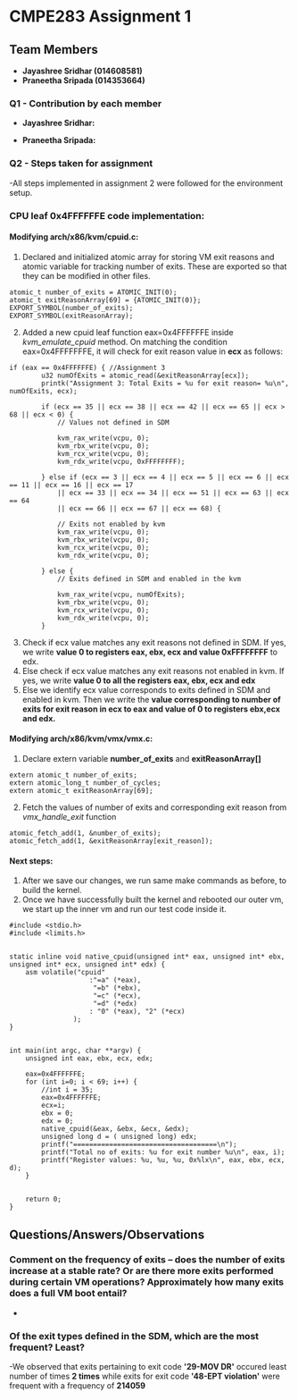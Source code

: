 # CMPE283 Assignment 1

## Team Members

* **Jayashree Sridhar (014608581)**
* **Praneetha Sripada (014353664)**

### Q1 - Contribution by each member
* **Jayashree Sridhar:** 


* **Praneetha Sripada:**  


  

### Q2 - Steps taken for assignment
-All steps implemented in assignment 2 were followed for the environment setup.

### CPU leaf 0x4FFFFFFE code implementation:

#### Modifying arch/x86/kvm/cpuid.c:
1. Declared and initialized atomic array for storing VM exit reasons and atomic variable for tracking number of exits. These are exported so that they can be modified in other files.
```
atomic_t number_of_exits = ATOMIC_INIT(0);
atomic_t exitReasonArray[69] = {ATOMIC_INIT(0)};
EXPORT_SYMBOL(number_of_exits);
EXPORT_SYMBOL(exitReasonArray);
```
2. Added a new cpuid leaf function eax=0x4FFFFFFE inside *kvm_emulate_cpuid* method. On matching the condition eax=0x4FFFFFFFE, it will check for exit reason value in **ecx** as follows:
```
if (eax == 0x4FFFFFFE) { //Assignment 3
		u32 numOfExits = atomic_read(&exitReasonArray[ecx]);
		printk("Assignment 3: Total Exits = %u for exit reason= %u\n", numOfExits, ecx);

		if (ecx == 35 || ecx == 38 || ecx == 42 || ecx == 65 || ecx > 68 || ecx < 0) {
			// Values not defined in SDM

			kvm_rax_write(vcpu, 0);
			kvm_rbx_write(vcpu, 0);
			kvm_rcx_write(vcpu, 0);
			kvm_rdx_write(vcpu, 0xFFFFFFFF);

		} else if (ecx == 3 || ecx == 4 || ecx == 5 || ecx == 6 || ecx == 11 || ecx == 16 || ecx == 17 
			|| ecx == 33 || ecx == 34 || ecx == 51 || ecx == 63 || ecx == 64 
			|| ecx == 66 || ecx == 67 || ecx == 68) {

			// Exits not enabled by kvm
			kvm_rax_write(vcpu, 0);
			kvm_rbx_write(vcpu, 0);
			kvm_rcx_write(vcpu, 0);
			kvm_rdx_write(vcpu, 0);

		} else {
			// Exits defined in SDM and enabled in the kvm

			kvm_rax_write(vcpu, numOfExits);
			kvm_rbx_write(vcpu, 0);
			kvm_rcx_write(vcpu, 0);
			kvm_rdx_write(vcpu, 0);
		}
```
3. Check if ecx value matches any exit reasons not defined in SDM. If yes, we write **value 0 to registers eax, ebx, ecx and value 0xFFFFFFFF** to edx.
4. Else check if ecx value matches any exit reasons not enabled in kvm. If yes, we write **value 0 to all the registers eax, ebx, ecx and edx**
5. Else we identify ecx value corresponds to exits defined in SDM and enabled in kvm. Then we write the **value corresponding to number of exits for exit reason in ecx to eax and value of 0 to registers ebx,ecx and edx.**

#### Modifying arch/x86/kvm/vmx/vmx.c:
1. Declare extern variable **number_of_exits** and **exitReasonArray[]**
```
extern atomic_t number_of_exits;
extern atomic_long_t number_of_cycles;
extern atomic_t exitReasonArray[69];
```
2. Fetch the values of number of exits and corresponding exit reason from *vmx_handle_exit* function 
```
atomic_fetch_add(1, &number_of_exits);
atomic_fetch_add(1, &exitReasonArray[exit_reason]);
```

#### Next steps:
1. After we save our changes, we run same make commands as before, to build the kernel.
2. Once we have successfully built the kernel and rebooted our outer vm, we start up the inner vm and run our test code inside it.
```
#include <stdio.h>
#include <limits.h>


static inline void native_cpuid(unsigned int* eax, unsigned int* ebx, unsigned int* ecx, unsigned int* edx) {
	asm volatile("cpuid"
					:"=a" (*eax),
					 "=b" (*ebx),
					 "=c" (*ecx),
					 "=d" (*edx)
					: "0" (*eax), "2" (*ecx)
				);
}


int main(int argc, char **argv) {
	unsigned int eax, ebx, ecx, edx;

	eax=0x4FFFFFFE;
	for (int i=0; i < 69; i++) {
		//int i = 35;
		eax=0x4FFFFFFE;
		ecx=i;
		ebx = 0;
		edx = 0;
		native_cpuid(&eax, &ebx, &ecx, &edx);
		unsigned long d = ( unsigned long) edx;
		printf("====================================\n");
		printf("Total no of exits: %u for exit number %u\n", eax, i);
		printf("Register values: %u, %u, %u, 0x%lx\n", eax, ebx, ecx, d);
	}
	

	return 0;
}
```

## Questions/Answers/Observations
### Comment on the frequency of exits – does the number of exits increase at a stable rate? Or are there more exits performed during certain VM operations? Approximately how many exits does a full VM boot entail?
-

### Of the exit types defined in the SDM, which are the most frequent? Least?
-We observed that exits pertaining to exit code **'29-MOV DR'** occured least number of times **2 times** while exits for exit code **'48-EPT violation'** were frequent with a frequency of **214059**

